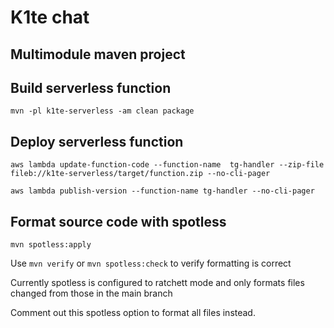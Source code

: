 # K1te chat

## Multimodule maven project

## Build serverless function

`mvn -pl k1te-serverless -am clean package`

## Deploy serverless function

`aws lambda update-function-code --function-name  tg-handler --zip-file fileb://k1te-serverless/target/function.zip --no-cli-pager`

`aws lambda publish-version --function-name tg-handler --no-cli-pager`

## Format source code with spotless

`mvn spotless:apply`

Use `mvn verify` or `mvn spotless:check` to verify formatting is correct

Currently spotless is configured to ratchett mode and only formats files changed
from those in the main branch

Comment out this spotless option to format all files instead.
